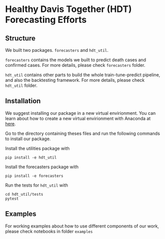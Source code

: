 # Healthy Davis Together (HDT) Forecasting Efforts

## Structure

We built two packages. `forecasters` and `hdt_util`.

`forecasters` contains the models we built to predict death cases and confirmed cases. For more details, please check `forecasters` folder.

`hdt_util` contains other parts to build the whole train-tune-predict pipeline, and also the backtesting framework. For more details, please check `hdt_util` folder.

## Installation

We suggest installing our package in a new virtual envirionment. You can learn about how to create a new virtual envirionment with Anaconda at [here](https://docs.conda.io/projects/conda/en/latest/user-guide/tasks/manage-environments.html).

Go to the directory containing theses files and run the following commands to install our package.

Install the utilities package with 
```
pip install -e hdt_util
```

Install the forecasters package with

```
pip install -e forecasters
```

Run the tests for `hdt_util` with
```
cd hdt_util/tests
pytest
```

## Examples

For working examples about how to use different components of our work, please check notebooks in folder `examples`
